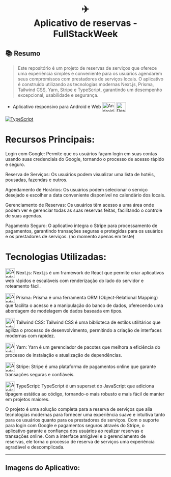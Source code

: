 <h1 align="center">
✈️<br>Aplicativo de reservas - FullStackWeek
</h1>

## 📚 Resumo

> Este repositório é um projeto de reservas de serviços que oferece uma experiência simples e conveniente para os usuários agendarem seus compromissos com prestadores de serviços locais. O aplicativo é construído utilizando as tecnologias modernas Next.js, Prisma, Tailwind CSS, Yarn, Stripe e TypeScript, garantindo um desempenho excepcional, usabilidade e segurança.

- Aplicativo responsivo para Android e Web
<img align="center" alt="Android" height="30" width="40" src="https://cdn-icons-png.flaticon.com/512/174/174836.png"> <img align="center" alt="Desktop" height="30" width="30" src="https://img.icons8.com/?size=512&id=iCwcOoy8tOGw&format=png">

<a href="https://full-stack-week.vercel.app" target="_blank">![TypeScript](https://img.shields.io/badge/ver-site-%23007ACC.svg?style=for-the-badge&logo=typescript&logoColor=white)</a>

# Recursos Principais:

Login com Google: Permite que os usuários façam login em suas contas usando suas credenciais do Google, tornando o processo de acesso rápido e seguro.

Reserva de Serviços: Os usuários podem visualizar uma lista de hotéis, pousadas, fazendas e outros.

Agendamento de Horários: Os usuários podem selecionar o serviço desejado e escolher a data conveniente disponível no calendário dos locais.

Gerenciamento de Reservas: Os usuários têm acesso a uma área onde podem ver e gerenciar todas as suas reservas feitas, facilitando o controle de suas agendas.

Pagamento Seguro: O aplicativo integra o Stripe para processamento de pagamentos, garantindo transações seguras e protegidas para os usuários e os prestadores de serviços. (no momento apenas em teste)

# Tecnologias Utilizadas:

<img align="center" alt="Android" height="30" width="30" src="https://www.drupal.org/files/project-images/nextjs-icon-dark-background.png"> Next.js: Next.js é um framework de React que permite criar aplicativos web rápidos e escaláveis com renderização do lado do servidor e roteamento fácil.

<img align="center" alt="Android" height="30" width="30" src="https://d2eip9sf3oo6c2.cloudfront.net/tags/images/000/001/287/square_480/prismaHD.png"> Prisma: Prisma é uma ferramenta ORM (Object-Relational Mapping) que facilita o acesso e a manipulação do banco de dados, oferecendo uma abordagem de modelagem de dados baseada em tipos.

<img align="center" alt="Android" height="30" width="30" src="https://avatars.githubusercontent.com/u/67109815?s=280&v=4"> Tailwind CSS: Tailwind CSS é uma biblioteca de estilos utilitários que agiliza o processo de desenvolvimento, permitindo a criação de interfaces modernas com rapidez.

<img align="center" alt="Android" height="30" width="30" src="https://seeklogo.com/images/Y/yarn-logo-F5E7A65FA2-seeklogo.com.png"> Yarn: Yarn é um gerenciador de pacotes que melhora a eficiência do processo de instalação e atualização de dependências.

<img align="center" alt="Android" height="30" width="30" src="https://img.icons8.com/?size=512&id=t9fIqVSKsYSK&format=png"> Stripe: Stripe é uma plataforma de pagamentos online que garante transações seguras e confiáveis.

<img align="center" alt="Android" height="30" width="30" src="https://img.icons8.com/?size=512&id=nCj4PvnCO0tZ&format=png"> TypeScript: TypeScript é um superset do JavaScript que adiciona tipagem estática ao código, tornando-o mais robusto e mais fácil de manter em projetos maiores.

O projeto é uma solução completa para a reserva de serviços que alia tecnologias modernas para fornecer uma experiência suave e intuitiva tanto para os usuários quanto para os prestadores de serviços. Com o suporte para login com Google e pagamentos seguros através do Stripe, o aplicativo garante a confiança dos usuários ao realizar reservas e transações online. Com a interface amigável e o gerenciamento de reservas, ele torna o processo de reserva de serviços uma experiência agradável e descomplicada.

---

## Imagens do Aplicativo:
